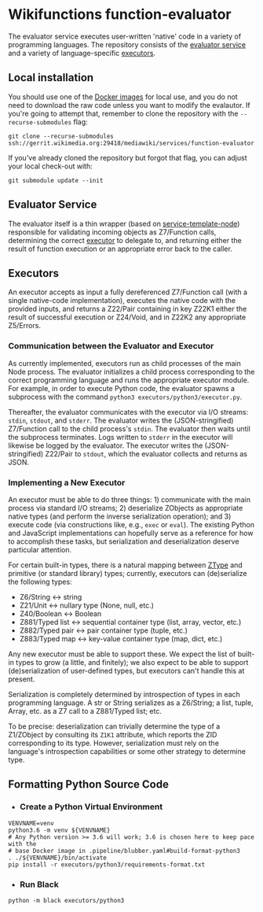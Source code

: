 <a href='introduction'></a>
# Wikifunctions function-evaluator

The evaluator service executes user-written 'native' code in a variety of programming languages.
The repository consists of the [evaluator service](#evaluator-service) and a
variety of language-specific [executors](#executors).

## Local installation
You should use one of the [Docker images](https://docker-registry.wikimedia.org/wikimedia/mediawiki-services-function-evaluator)
for local use, and you do not need to download the raw code unless you want to
modify the evalautor. If you're going to attempt that, remember to clone the
repository with the `--recurse-submodules` flag:

```
git clone --recurse-submodules ssh://gerrit.wikimedia.org:29418/mediawiki/services/function-evaluator
```

If you've already cloned the repository but forgot that flag, you can adjust
your local check-out with:

```
git submodule update --init
```

<a href='evaluator-service'></a>
## Evaluator Service
The evaluator itself is a thin wrapper (based on [service-template-node](https://www.mediawiki.org/wiki/ServiceTemplateNode))
responsible for validating incoming objects as Z7/Function calls, determining the correct
[executor](#executors) to delegate to, and returning either the result of
function execution or an appropriate error back to the caller.

<a href='executors'></a>
## Executors
An executor accepts as input a fully dereferenced Z7/Function call (with a single native-code implementation),
executes the native code with the provided inputs, and returns a Z22/Pair containing
in key Z22K1 either the result of successful execution or Z24/Void, and in Z22K2 any appropriate Z5/Errors.

### Communication between the Evaluator and Executor
As currently implemented, executors run as child processes of the main Node
process. The evaluator initializes a child process corresponding to the correct
programming language and runs the appropriate executor module. For example,
in order to execute Python code, the evaluator spawns a subprocess with the
command `python3 executors/python3/executor.py`.

Thereafter, the evaluator communicates with the executor via I/O streams:
`stdin`, `stdout`, and `stderr`. The evaluator writes the (JSON-stringified)
Z7/Function call to the child process's `stdin`. The evaluator then waits until the
subprocess terminates. Logs written to `stderr` in the executor will likewise
be logged by the evaluator. The executor writes the (JSON-stringified) Z22/Pair
to `stdout`, which the evaluator collects and returns as JSON.

### Implementing a New Executor
An executor must be able to do three things: 1) communicate with the main
process via standard I/O streams; 2) deserialize ZObjects as appropriate native
types (and perform the inverse serialization operation); and 3) execute code
(via constructions like, e.g., `exec` or `eval`).
The existing Python and JavaScript implementations can hopefully serve as a
reference for how to accomplish these tasks, but serialization and deserialization
deserve particular attention.

For certain built-in types, there is a natural mapping between
[ZType](https://meta.wikimedia.org/wiki/Abstract_Wikipedia/Reserved_ZIDs#Core_types)
and primitive (or standard library) types; currently, executors can
(de)serialize the following types:

- Z6/String          <-> string
- Z21/Unit           <-> nullary type (None, null, etc.)
- Z40/Boolean        <-> Boolean
- Z881/Typed list    <-> sequential container type (list, array, vector, etc.)
- Z882/Typed pair    <-> pair container type (tuple, etc.)
- Z883/Typed map     <-> key-value container type (map, dict, etc.)

Any new executor must be able to support these. We expect the list of built-in
types to grow (a little, and finitely); we also expect to be able to support
(de)serialization of user-defined types, but executors can't handle this at
present.

Serialization is completely determined by introspection of types in each programming
language. A str or String serializes as a Z6/String; a list, tuple, Array, etc. as a
Z7 call to a Z881/Typed list; etc.

To be precise: deserialization can trivially determine the type of a Z1/ZObject by
consulting its `Z1K1` attribute, which reports the ZID corresponding to its type.
However, serialization must rely on the language's introspection capabilities
or some other strategy to determine type.

<a href='repository-stewardship'></a>
## Formatting Python Source Code

- ### Create a Python Virtual Environment
```
VENVNAME=venv
python3.6 -m venv ${VENVNAME}
# Any Python version >= 3.6 will work; 3.6 is chosen here to keep pace with the
# base Docker image in .pipeline/blubber.yaml#build-format-python3
. ./${VENVNAME}/bin/activate
pip install -r executors/python3/requirements-format.txt
```

- ### Run Black
```
python -m black executors/python3
```
